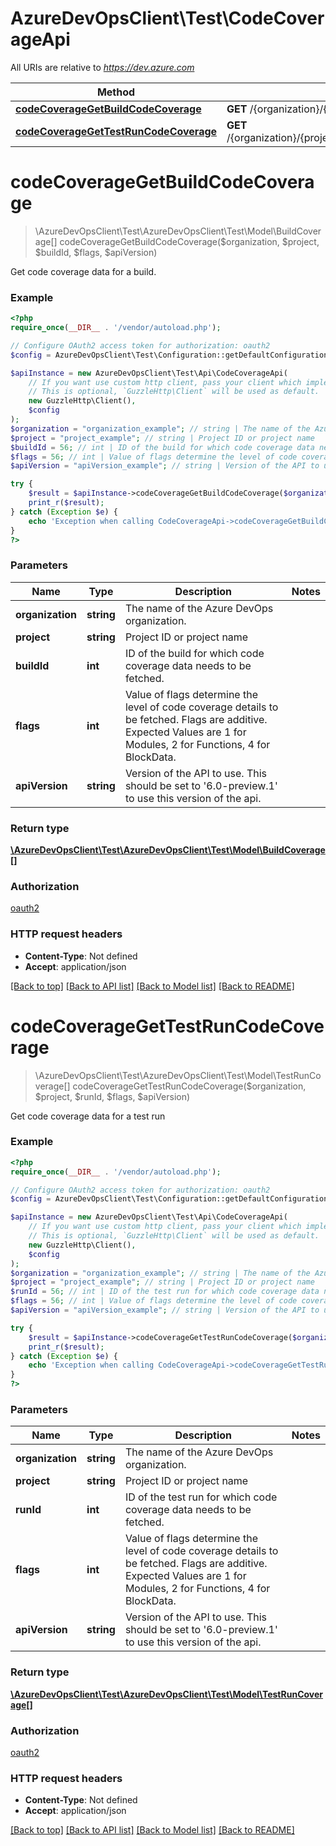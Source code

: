 # AzureDevOpsClient\Test\CodeCoverageApi

All URIs are relative to *https://dev.azure.com*

Method | HTTP request | Description
------------- | ------------- | -------------
[**codeCoverageGetBuildCodeCoverage**](CodeCoverageApi.md#codeCoverageGetBuildCodeCoverage) | **GET** /{organization}/{project}/_apis/test/codecoverage | 
[**codeCoverageGetTestRunCodeCoverage**](CodeCoverageApi.md#codeCoverageGetTestRunCodeCoverage) | **GET** /{organization}/{project}/_apis/test/Runs/{runId}/codecoverage | 


# **codeCoverageGetBuildCodeCoverage**
> \AzureDevOpsClient\Test\AzureDevOpsClient\Test\Model\BuildCoverage[] codeCoverageGetBuildCodeCoverage($organization, $project, $buildId, $flags, $apiVersion)



Get code coverage data for a build.

### Example
```php
<?php
require_once(__DIR__ . '/vendor/autoload.php');

// Configure OAuth2 access token for authorization: oauth2
$config = AzureDevOpsClient\Test\Configuration::getDefaultConfiguration()->setAccessToken('YOUR_ACCESS_TOKEN');

$apiInstance = new AzureDevOpsClient\Test\Api\CodeCoverageApi(
    // If you want use custom http client, pass your client which implements `GuzzleHttp\ClientInterface`.
    // This is optional, `GuzzleHttp\Client` will be used as default.
    new GuzzleHttp\Client(),
    $config
);
$organization = "organization_example"; // string | The name of the Azure DevOps organization.
$project = "project_example"; // string | Project ID or project name
$buildId = 56; // int | ID of the build for which code coverage data needs to be fetched.
$flags = 56; // int | Value of flags determine the level of code coverage details to be fetched. Flags are additive. Expected Values are 1 for Modules, 2 for Functions, 4 for BlockData.
$apiVersion = "apiVersion_example"; // string | Version of the API to use.  This should be set to '6.0-preview.1' to use this version of the api.

try {
    $result = $apiInstance->codeCoverageGetBuildCodeCoverage($organization, $project, $buildId, $flags, $apiVersion);
    print_r($result);
} catch (Exception $e) {
    echo 'Exception when calling CodeCoverageApi->codeCoverageGetBuildCodeCoverage: ', $e->getMessage(), PHP_EOL;
}
?>
```

### Parameters

Name | Type | Description  | Notes
------------- | ------------- | ------------- | -------------
 **organization** | **string**| The name of the Azure DevOps organization. |
 **project** | **string**| Project ID or project name |
 **buildId** | **int**| ID of the build for which code coverage data needs to be fetched. |
 **flags** | **int**| Value of flags determine the level of code coverage details to be fetched. Flags are additive. Expected Values are 1 for Modules, 2 for Functions, 4 for BlockData. |
 **apiVersion** | **string**| Version of the API to use.  This should be set to &#39;6.0-preview.1&#39; to use this version of the api. |

### Return type

[**\AzureDevOpsClient\Test\AzureDevOpsClient\Test\Model\BuildCoverage[]**](../Model/BuildCoverage.md)

### Authorization

[oauth2](../../README.md#oauth2)

### HTTP request headers

 - **Content-Type**: Not defined
 - **Accept**: application/json

[[Back to top]](#) [[Back to API list]](../../README.md#documentation-for-api-endpoints) [[Back to Model list]](../../README.md#documentation-for-models) [[Back to README]](../../README.md)

# **codeCoverageGetTestRunCodeCoverage**
> \AzureDevOpsClient\Test\AzureDevOpsClient\Test\Model\TestRunCoverage[] codeCoverageGetTestRunCodeCoverage($organization, $project, $runId, $flags, $apiVersion)



Get code coverage data for a test run

### Example
```php
<?php
require_once(__DIR__ . '/vendor/autoload.php');

// Configure OAuth2 access token for authorization: oauth2
$config = AzureDevOpsClient\Test\Configuration::getDefaultConfiguration()->setAccessToken('YOUR_ACCESS_TOKEN');

$apiInstance = new AzureDevOpsClient\Test\Api\CodeCoverageApi(
    // If you want use custom http client, pass your client which implements `GuzzleHttp\ClientInterface`.
    // This is optional, `GuzzleHttp\Client` will be used as default.
    new GuzzleHttp\Client(),
    $config
);
$organization = "organization_example"; // string | The name of the Azure DevOps organization.
$project = "project_example"; // string | Project ID or project name
$runId = 56; // int | ID of the test run for which code coverage data needs to be fetched.
$flags = 56; // int | Value of flags determine the level of code coverage details to be fetched. Flags are additive. Expected Values are 1 for Modules, 2 for Functions, 4 for BlockData.
$apiVersion = "apiVersion_example"; // string | Version of the API to use.  This should be set to '6.0-preview.1' to use this version of the api.

try {
    $result = $apiInstance->codeCoverageGetTestRunCodeCoverage($organization, $project, $runId, $flags, $apiVersion);
    print_r($result);
} catch (Exception $e) {
    echo 'Exception when calling CodeCoverageApi->codeCoverageGetTestRunCodeCoverage: ', $e->getMessage(), PHP_EOL;
}
?>
```

### Parameters

Name | Type | Description  | Notes
------------- | ------------- | ------------- | -------------
 **organization** | **string**| The name of the Azure DevOps organization. |
 **project** | **string**| Project ID or project name |
 **runId** | **int**| ID of the test run for which code coverage data needs to be fetched. |
 **flags** | **int**| Value of flags determine the level of code coverage details to be fetched. Flags are additive. Expected Values are 1 for Modules, 2 for Functions, 4 for BlockData. |
 **apiVersion** | **string**| Version of the API to use.  This should be set to &#39;6.0-preview.1&#39; to use this version of the api. |

### Return type

[**\AzureDevOpsClient\Test\AzureDevOpsClient\Test\Model\TestRunCoverage[]**](../Model/TestRunCoverage.md)

### Authorization

[oauth2](../../README.md#oauth2)

### HTTP request headers

 - **Content-Type**: Not defined
 - **Accept**: application/json

[[Back to top]](#) [[Back to API list]](../../README.md#documentation-for-api-endpoints) [[Back to Model list]](../../README.md#documentation-for-models) [[Back to README]](../../README.md)

